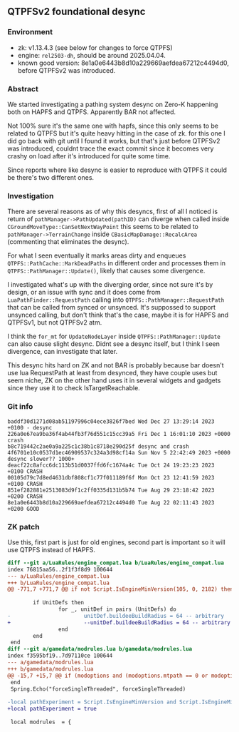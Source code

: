 ## QTPFSv2 foundational desync

### Environment

* zk: v1.13.4.3 (see below for changes to force QTPFS)
* engine: `rel2503-dh`, should be around 2025.04.04.
* known good version: 8e1a0e6443b8d10a229669aefdea67212c4494d0, before QTPFSv2 was introduced.

### Abstract

We started investigating a pathing system desync on Zero-K happening both on HAPFS and QTPFS. Apparently BAR not affected.

Not 100% sure it's the same one with hapfs, since this only seems to be related to QTPFS but it's quite heavy hitting in the case of zk. for this one I did go back with git until I found it works, but that's just before QTPFSv2 was introduced, couldnt trace the exact commit since it becomes very crashy on load after it's introduced for quite some time.

Since reports where like desync is easier to reproduce with QTPFS it could be there's two different ones.

### Investigation

There are several reasons as of why this desyncs, first of all I noticed is return of `pathManager->PathUpdated(pathID)` can diverge when called inside `CGroundMoveType::CanSetNextWayPoint` this seems to be related to `pathManager->TerrainChange` inside `CBasicMapDamage::RecalcArea` (commenting that eliminates the desync).

For what I seen eventually it marks areas dirty and enqueues `QTPFS::PathCache::MarkDeadPaths` in different order and processes them in `QTPFS::PathManager::Update()`, likely that causes some divergence.

I investigated what's up with the diverging order, since not sure it's by design, or an issue with sync and it does come from `LuaPathFinder::RequestPath` calling into `QTPFS::PathManager::RequestPath` that can be called from synced or unsynced. It's suppossed to support unsynced calling, but don't think that's the case, maybe it is for HAPFS and QTPFSv1, but not QTPFSv2 atm.

I think the `for_mt` for `UpdateNodeLayer` inside `QTPFS::PathManager::Update` can also cause slight desync. Didnt see a desync itself, but I think I seen divergence, can investigate that later.

This desync hits hard on ZK and not BAR is probably because bar doesn't use lua RequestPath at least from desynced, they have couple uses but seem niche, ZK on the other hand uses it in several widgets and gadgets since they use it to check IsTargetReachable.

### Git info

```
baddf30d1271d08ab51197996c04ece3826f7bed Wed Dec 27 13:29:14 2023 +0100 - desync
226a0e67ea9ba36f4ab44fb3f76d551c15cc39a5 Fri Dec 1 16:01:10 2023 +0000 crash
b8c719442c2ae0a9a225c1c38b1c8718e290d25f desync and crash
4f6701e10c0537d1ec46909537c324a3d98cf14a Sun Nov 5 22:42:49 2023 +0000 desync slower?? 1000+
deacf22c8afcc6dc113b51d0037ffd6fc1674a4c Tue Oct 24 19:23:23 2023 +0100 CRASH
00105d79c7d8ed4631dbf808cf1c77f011189f6f Mon Oct 23 12:41:59 2023 +0100 CRASH
851ef282881e2513083d9f1c2ff0335d131b5b74 Tue Aug 29 23:18:42 2023 +0200 CRASH
8e1a0e6443b8d10a229669aefdea67212c4494d0 Tue Aug 22 02:11:43 2023 +0200 GOOD
``` 

### ZK patch

Use this, first part is just for old engines, second part is important so it will use QTPFS instead of HAPFS.

```diff
diff --git a/LuaRules/engine_compat.lua b/LuaRules/engine_compat.lua
index 76815aa56..2f1f3f8d9 100644
--- a/LuaRules/engine_compat.lua
+++ b/LuaRules/engine_compat.lua
@@ -771,7 +771,7 @@ if not Script.IsEngineMinVersion(105, 0, 2182) then
 
        if UnitDefs then
                for _, unitDef in pairs (UnitDefs) do
-                       unitDef.buildeeBuildRadius = 64 -- arbitrary
+                       --unitDef.buildeeBuildRadius = 64 -- arbitrary
                end
        end
 end
diff --git a/gamedata/modrules.lua b/gamedata/modrules.lua
index f3595bf19..7d97110ce 100644
--- a/gamedata/modrules.lua
+++ b/gamedata/modrules.lua
@@ -15,7 +15,7 @@ if (modoptions and (modoptions.mtpath == 0 or modoptions.mtpath == "0")) then
 end
 Spring.Echo("forceSingleThreaded", forceSingleThreaded)
 
-local pathExperiment = Script.IsEngineMinVersion and Script.IsEngineMinVersion(2025, 3, 0)
+local pathExperiment = true
 
 local modrules  = {
```
